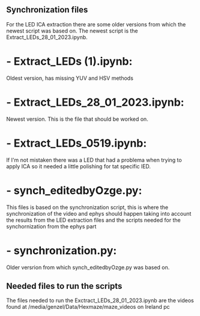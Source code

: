 ## Synchronization files
For the LED ICA extraction there are some older versions from which the newest script was based on. 
The newest script is the Extract_LEDs_28_01_2023.ipynb.

# - Extract_LEDs (1).ipynb: 
Oldest version, has missing YUV and HSV methods

# - Extract_LEDs_28_01_2023.ipynb:
Newest version. This is the file that should be worked on.


# - Extract_LEDs_0519.ipynb:
If I'm not mistaken there was a LED that had a problema when trying to apply ICA so it needed a little polishing for tat specific lED.


# - synch_editedbyOzge.py:
This files is based on the synchronization script, this is where the synchronization of the video and ephys should happen taking into account the results from the LED extraction files and the scripts needed for the synchornization from the ephys part

# - synchronization.py:
Older versrion from which synch_editedbyOzge.py was based on.


## Needed files to run the scripts
The files needed to run the Exctract_LEDs_28_01_2023.ipynb are the videos found at /media/genzel/Data/Hexmaze/maze_videos on Ireland pc
